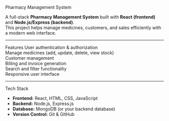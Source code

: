  Pharmacy Management System

A full-stack **Pharmacy Management System** built with **React (frontend)** and **Node.js/Express (backend)**.  
This project helps manage medicines, customers, and sales efficiently with a modern web interface.  

---

 Features
 User authentication & authorization  
 Manage medicines (add, update, delete, view stock)  
 Customer management  
 Billing and invoice generation  
 Search and filter functionality  
 Responsive user interface  

---

 Tech Stack
- **Frontend:** React, HTML, CSS, JavaScript  
- **Backend:** Node.js, Express.js  
- **Database:** MongoDB (or your backend database)  
- **Version Control:** Git & GitHub  

